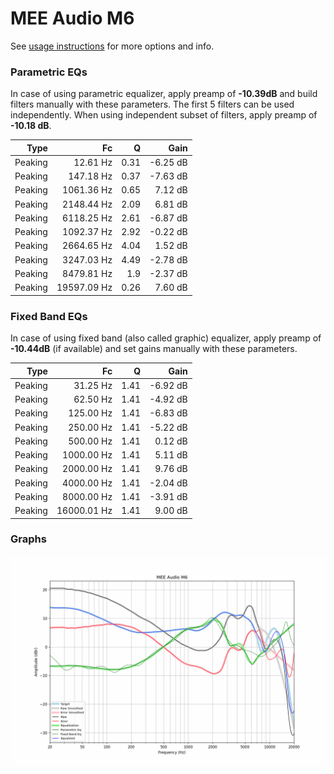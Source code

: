 # MEE Audio M6
See [usage instructions](https://github.com/jaakkopasanen/AutoEq#usage) for more options and info.

### Parametric EQs
In case of using parametric equalizer, apply preamp of **-10.39dB** and build filters manually
with these parameters. The first 5 filters can be used independently.
When using independent subset of filters, apply preamp of **-10.18 dB**.

| Type    | Fc          |    Q | Gain     |
|--------:|------------:|-----:|---------:|
| Peaking | 12.61 Hz    | 0.31 | -6.25 dB |
| Peaking | 147.18 Hz   | 0.37 | -7.63 dB |
| Peaking | 1061.36 Hz  | 0.65 | 7.12 dB  |
| Peaking | 2148.44 Hz  | 2.09 | 6.81 dB  |
| Peaking | 6118.25 Hz  | 2.61 | -6.87 dB |
| Peaking | 1092.37 Hz  | 2.92 | -0.22 dB |
| Peaking | 2664.65 Hz  | 4.04 | 1.52 dB  |
| Peaking | 3247.03 Hz  | 4.49 | -2.78 dB |
| Peaking | 8479.81 Hz  | 1.9  | -2.37 dB |
| Peaking | 19597.09 Hz | 0.26 | 7.60 dB  |

### Fixed Band EQs
In case of using fixed band (also called graphic) equalizer, apply preamp of **-10.44dB**
(if available) and set gains manually with these parameters.

| Type    | Fc          |    Q | Gain     |
|--------:|------------:|-----:|---------:|
| Peaking | 31.25 Hz    | 1.41 | -6.92 dB |
| Peaking | 62.50 Hz    | 1.41 | -4.92 dB |
| Peaking | 125.00 Hz   | 1.41 | -6.83 dB |
| Peaking | 250.00 Hz   | 1.41 | -5.22 dB |
| Peaking | 500.00 Hz   | 1.41 | 0.12 dB  |
| Peaking | 1000.00 Hz  | 1.41 | 5.11 dB  |
| Peaking | 2000.00 Hz  | 1.41 | 9.76 dB  |
| Peaking | 4000.00 Hz  | 1.41 | -2.04 dB |
| Peaking | 8000.00 Hz  | 1.41 | -3.91 dB |
| Peaking | 16000.01 Hz | 1.41 | 9.00 dB  |

### Graphs
![](./MEE%20Audio%20M6.png)